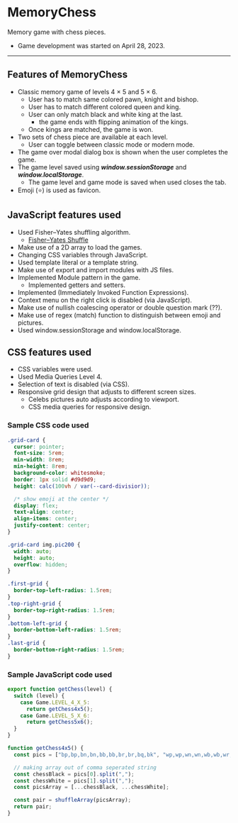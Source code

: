 # MemoryChess
Memory game with chess pieces.
- Game development was started on April 28, 2023.
----
## Features of MemoryChess
- Classic memory game of levels 4 × 5 and 5 × 6.
  - User has to match same colored pawn, knight and bishop.
  - User has to match different colored queen and king.
  - User can only match black and white king at the last.
    - the game ends with flipping animation of the kings.
  - Once kings are matched, the game is won.
- Two sets of chess piece are available at each level.
  - User can toggle between classic mode or modern mode.
- The game over modal dialog box is shown when the user completes the game.
- The game level saved using **_window.sessionStorage_** and **_window.localStorage_**.
  - The game level and game mode is saved when used closes the tab.
- Emoji (⭐) is used as favicon.

## JavaScript features used
- Used Fisher–Yates shuffling algorithm.
  - [Fisher–Yates Shuffle](https://bost.ocks.org/mike/shuffle/)
- Make use of a 2D array to load the games.
- Changing CSS variables through JavaScript.
- Used template literal or a template string.
- Make use of export and import modules with JS files.
- Implemented Module pattern in the game.
  - Implemented getters and setters.
- Implemented (Immediately Invoked Function Expressions).
- Context menu on the right click is disabled (via JavaScript).
- Make use of nullish coalescing operator or double question mark (??).
- Make use of regex (match) function to distinguish between emoji and pictures.
- Used window.sessionStorage and window.localStorage.

## CSS features used
- CSS variables were used.
- Used Media Queries Level 4.
- Selection of text is disabled (via CSS).
- Responsive grid design that adjusts to different screen sizes.
  - Celebs pictures auto adjusts according to viewport.
  - CSS media queries for responsive design.

### Sample CSS code used
```css
.grid-card {
  cursor: pointer;
  font-size: 5rem;
  min-width: 8rem;
  min-height: 8rem;
  background-color: whitesmoke;
  border: 1px solid #d9d9d9;
  height: calc(100vh / var(--card-divisior));

  /* show emoji at the center */
  display: flex;
  text-align: center;
  align-items: center;
  justify-content: center;
}

.grid-card img.pic200 {
  width: auto;
  height: auto;
  overflow: hidden;
}

.first-grid {
  border-top-left-radius: 1.5rem;
}
.top-right-grid {
  border-top-right-radius: 1.5rem;
}
.bottom-left-grid {
  border-bottom-left-radius: 1.5rem;
}
.last-grid {
  border-bottom-right-radius: 1.5rem;
}
```
### Sample JavaScript code used
```javascript
export function getChess(level) {
  switch (level) {
    case Game.LEVEL_4_X_5:
      return getChess4x5();
    case Game.LEVEL_5_X_6:
      return getChess5x6();
  }
}

function getChess4x5() {
  const pics = ["bp,bp,bn,bn,bb,bb,br,br,bq,bk", "wp,wp,wn,wn,wb,wb,wr,wr,wq,wk"];

  // making array out of comma seperated string
  const chessBlack = pics[0].split(",");
  const chessWhite = pics[1].split(",");
  const picsArray = [...chessBlack, ...chessWhite];

  const pair = shuffleArray(picsArray);
  return pair;
}
```